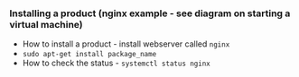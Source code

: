 ### Installing a product (nginx example - see diagram on starting a virtual machine)
- How to install a product - install webserver called `nginx`
- `sudo apt-get install package_name`
- How to check the status - `systemctl status nginx`
